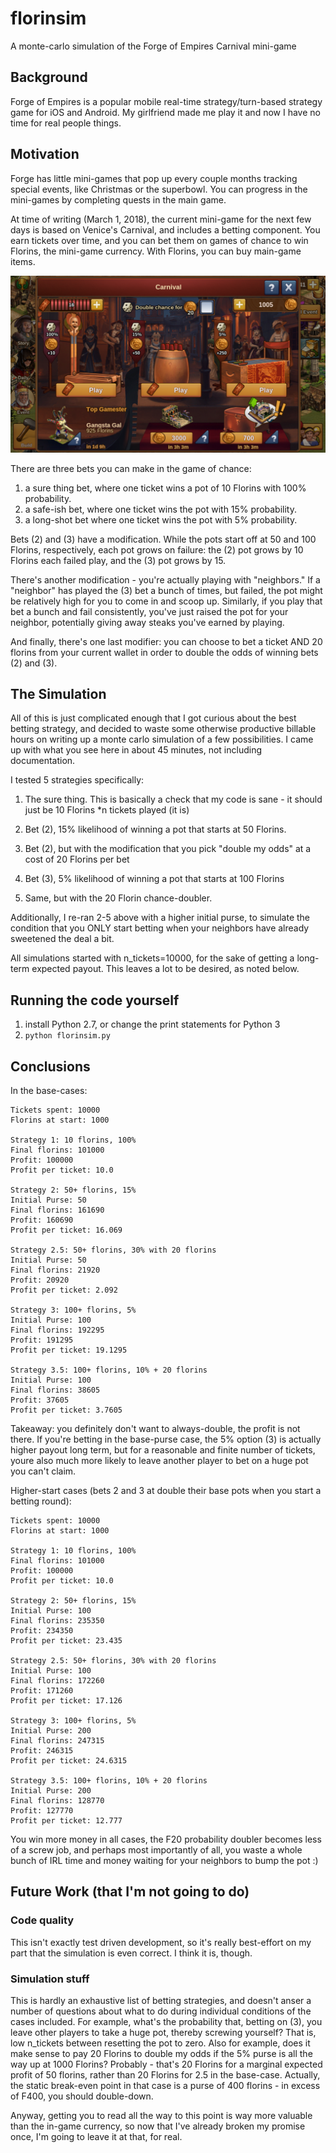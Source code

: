 # florinsim
A monte-carlo simulation of the Forge of Empires Carnival mini-game

## Background
Forge of Empires is a popular mobile real-time strategy/turn-based strategy game for iOS and Android. My girlfriend made me play it and now I have no time for real people things.

## Motivation
Forge has little mini-games that pop up every couple months tracking special events, like Christmas or the superbowl. You can progress in the mini-games by completing quests in the main game.

At time of writing (March 1, 2018), the current mini-game for the next few days is based on Venice's Carnival, and includes a betting component. You earn tickets over time, and you can bet them on games of chance to win Florins, the mini-game currency. With Florins, you can buy main-game items.

![Forge of Empires](IMG_0837.PNG)

There are three bets you can make in the game of chance:
1) a sure thing bet, where one ticket wins a pot of 10 Florins with 100% probability.
2) a safe-ish bet, where one ticket wins the pot with 15% probability.
3) a long-shot bet where one ticket wins the pot with 5% probability. 

Bets (2) and (3) have a modification. While the pots start off at 50 and 100 Florins, respectively, each pot grows on failure: the (2) pot grows by 10 Florins each failed play, and the (3) pot grows by 15.

There's another modification - you're actually playing with "neighbors." If a "neighbor" has played the (3) bet a bunch of times, but failed, the pot might be relatively high for you to come in and scoop up. Similarly, if you play that bet a bunch and fail consistently, you've just raised the pot for your neighbor, potentially giving away steaks you've earned by playing.

And finally, there's one last modifier: you can choose to bet a ticket AND 20 florins from your current wallet in order to double the odds of winning bets (2) and (3).

## The Simulation
All of this is just complicated enough that I got curious about the best betting strategy, and decided to waste some otherwise productive billable hours on writing up a monte carlo simulation of a few possibilities. I came up with what you see here in about 45 minutes, not including documentation. 

I tested 5 strategies specifically:

1) The sure thing. This is basically a check that my code is sane - it should just be 10 Florins *n tickets played (it is)

2) Bet (2), 15% likelihood of winning a pot that starts at 50 Florins.

3) Bet (2), but with the modification that you pick "double my odds" at a cost of 20 Florins per bet

4) Bet (3), 5% likelihood of winning a pot that starts at 100 Florins

5) Same, but with the 20 Florin chance-doubler.

Additionally, I re-ran 2-5 above with a higher initial purse, to simulate the condition that you ONLY start betting when your neighbors have already sweetened the deal a bit.

All simulations started with n_tickets=10000, for the sake of getting a long-term expected payout. This leaves a lot to be desired, as noted below.

## Running the code yourself
1) install Python 2.7, or change the print statements for Python 3
2) `python florinsim.py`

## Conclusions
In the base-cases:
```
Tickets spent: 10000
Florins at start: 1000

Strategy 1: 10 florins, 100%
Final florins: 101000
Profit: 100000
Profit per ticket: 10.0

Strategy 2: 50+ florins, 15%
Initial Purse: 50
Final florins: 161690
Profit: 160690
Profit per ticket: 16.069

Strategy 2.5: 50+ florins, 30% with 20 florins
Initial Purse: 50
Final florins: 21920
Profit: 20920
Profit per ticket: 2.092

Strategy 3: 100+ florins, 5%
Initial Purse: 100
Final florins: 192295
Profit: 191295
Profit per ticket: 19.1295

Strategy 3.5: 100+ florins, 10% + 20 florins
Initial Purse: 100
Final florins: 38605
Profit: 37605
Profit per ticket: 3.7605
```
Takeaway: you definitely don't want to always-double, the profit is not there. If you're betting in the base-purse case, the 5% option (3) is actually higher payout long term, but for a reasonable and finite number of tickets, youre also much more likely to leave another player to bet on a huge pot you can't claim.

Higher-start cases (bets 2 and 3 at double their base pots when you start a betting round):
```
Tickets spent: 10000
Florins at start: 1000

Strategy 1: 10 florins, 100%
Final florins: 101000
Profit: 100000
Profit per ticket: 10.0

Strategy 2: 50+ florins, 15%
Initial Purse: 100
Final florins: 235350
Profit: 234350
Profit per ticket: 23.435

Strategy 2.5: 50+ florins, 30% with 20 florins
Initial Purse: 100
Final florins: 172260
Profit: 171260
Profit per ticket: 17.126

Strategy 3: 100+ florins, 5%
Initial Purse: 200
Final florins: 247315
Profit: 246315
Profit per ticket: 24.6315

Strategy 3.5: 100+ florins, 10% + 20 florins
Initial Purse: 200
Final florins: 128770
Profit: 127770
Profit per ticket: 12.777
```
You win more money in all cases, the F20 probability doubler becomes less of a screw job, and perhaps most importantly of all, you waste a whole bunch of IRL time and money waiting for your neighbors to bump the pot :)

## Future Work (that I'm not going to do)

### Code quality
This isn't exactly test driven development, so it's really best-effort on my part that the simulation is even correct. I think it is, though.

### Simulation stuff
This is hardly an exhaustive list of betting strategies, and doesn't anser a number of questions about what to do during individual conditions of the cases included. For example, what's the probability that, betting on (3), you leave other players to take a huge pot, thereby screwing yourself? That is, low n_tickets between resetting the pot to zero. Also for example, does it make sense to pay 20 Florins to double my odds if the 5% purse is all the way up at 1000 Florins? Probably - that's 20 Florins for a marginal expected profit of 50 florins, rather than 20 Florins for 2.5 in the base-case. Actually, the static break-even point in that case is a purse of 400 florins - in excess of F400, you should double-down.

Anyway, getting you to read all the way to this point is way more valuable than the in-game currency, so now that I've already broken my promise once, I'm going to leave it at that, for real.
